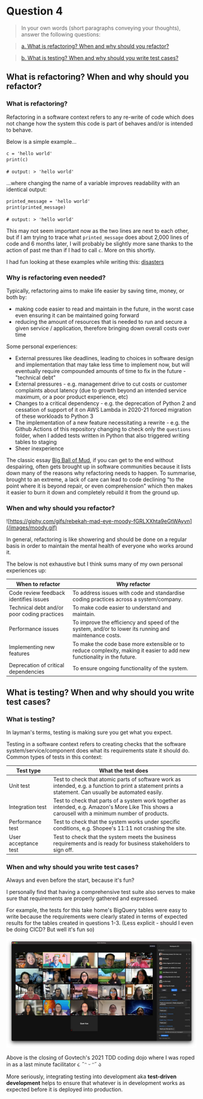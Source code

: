 # Question 4

> In your own words (short paragraphs conveying your thoughts), answer the following questions:

> [a. What is refactoring? When and why should you refactor?](#what-is-refactoring-when-and-why-should-you-refactor)

> [b. What is testing? When and why should you write test cases?](#what-is-testing-when-and-why-should-you-write-test-cases)

## What is refactoring? When and why should you refactor?

### What is refactoring? 
Refactoring in a software context refers to any re-write of code which does not change how the system this code is part of behaves and/or is intended to behave. 

Below is a simple example...

```
c = 'hello world'
print(c)

# output: > 'hello world'
```
...where changing the name of a variable improves readability with an identical output: 

```
printed_message = 'hello world'
print(printed_message)

# output: > 'hello world'
```

This may not seem important now as the two lines are next to each other, but if I am trying to trace what `printed_message` does about 2,000 lines of code and 6 months later, I will probably be slightly more sane thanks to the action of past me than if I had to call `c`. More on this shortly. 

I had fun looking at these examples while writing this: [disasters](https://github.com/sobolevn/python-code-disasters/tree/master)

### Why is refactoring even needed? 
Typically, refactoring aims to make life easier by saving time, money, or both by: 
* making code easier to read and maintain in the future, in the worst case even ensuring it can be maintained going forward
* reducing the amount of resources that is needed to run and secure a given service / application, therefore bringing down overall costs over time 

Some personal experiences: 
* External pressures like deadlines, leading to choices in software design and implementation that may take less time to implement now, but will eventually require compounded amounts of time to fix in the future - "technical debt"
* External pressures - e.g. management drive to cut costs or customer complaints about latency (due to growth beyond an intended service maximum, or a poor product experience, etc) 
* Changes to a critical dependency - e.g. the deprecation of Python 2 and cessation of support of it on AWS Lambda in 2020-21 forced migration of these workloads to Python 3
* The implementation of a new feature necessitating a rewrite - e.g. the Github Actions of this repository changing to check only the `questions` folder, when I added tests written in Python that also triggered writing tables to staging
* Sheer inexperience 

The classic essay [Big Ball of Mud](http://www.laputan.org/mud/), if you can get to the end without despairing, often gets brought up in software communities because it lists down many of the reasons why refactoring needs to happen. To summarise, brought to an extreme, a lack of care can lead to code declining "to the point where it is beyond repair, or even comprehension" which then makes it easier to burn it down and completely rebuild it from the ground up. 

### When and why should you refactor? 

![https://giphy.com/gifs/rebekah-mad-eye-moody-fGRLXXhta9eGtWAyvn](/images/moody.gif)
 
In general, refactoring is like showering and should be done on a regular basis in order to maintain the mental health of everyone who works around it. 

The below is not exhaustive but I think sums many of my own personal experiences up: 

| When to refactor | Why refactor    |
| ---              | ---             |
| Code review feedback identifies issues | To address issues with code and standardise coding practices across a system/company. |
| Technical debt and/or poor coding practices | To make code easier to understand and maintain. |
| Performance issues | To improve the efficiency and speed of the system, and/or to lower its running and maintenance costs. |
| Implementing new features | To make the code base more extensible or to reduce complexity, making it easier to add new functionality in the future. |
| Deprecation of critical dependencies | To ensure ongoing functionality of the system. |






## What is testing? When and why should you write test cases?

### What is testing? 

In layman's terms, testing is making sure you get what you expect. 

Testing in a software context refers to creating checks that the software system/service/component does what its requirements state it should do. Common types of tests in this context: 

| Test type | What the test does |
| ---       | --- |
| Unit test | Test to check that atomic parts of software work as intended, e.g. a function to print a statement prints a statement. Can usually be automated easily. |
| Integration test | Test to check that parts of a system work together as intended, e.g. Amazon's More Like This shows a carousell with a minimum number of products. |
| Performance test | Test to check that the system works under specific conditions, e.g. Shopee's 11:11 not crashing the site. |
| User acceptance test | Test to check that the system meets the business requirements and is ready for business stakeholders to sign off. |

### When and why should you write test cases?

Always and even before the start, because it's fun?

I personally find that having a comprehensive test suite also serves to make sure that requirements are properly gathered and expressed. 

For example, the tests for this take home's BigQuery tables were easy to write because the requirements were clearly stated in terms of expected results for the tables created in questions 1-3. (Less explicit - should I even be doing CICD? But well it's fun so)

![govtech tdd coding dojo - that's me as an instructor](/images/govtech27may-codingdojo.jpg)

Above is the closing of Govtech's 2021 TDD coding dojo where I was roped in as a last minute facilitator ૮ ˶ᵔ ᵕ ᵔ˶ ა

More seriously, integrating testing into development aka **test-driven development** helps to ensure that whatever is in development works as expected before it is deployed into production. 